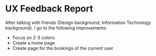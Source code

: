 # UX Feedback Report
After talking with friends (Design background, Information Technology background). I go to the following improvements:
* Focus on 2-3 colors.
* Create a home page
* Create page for the bookings of the current user
